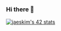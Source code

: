 ### Hi there 👋

[![jaeskim's 42 stats](https://badge42.herokuapp.com/api/stats/jschirad?privacyEmail=true)](https://github.com/JaeSeoKim/badge42)


<!--
**jschirad/jschirad** is a ✨ _special_ ✨ repository because its `README.md` (this file) appears on your GitHub profile.

Here are some ideas to get you started:

- 🔭 I’m currently working on ...
- 🌱 I’m currently learning ...
- 👯 I’m looking to collaborate on ...
- 🤔 I’m looking for help with ...
- 💬 Ask me about ...
- 📫 How to reach me: ...
- 😄 Pronouns: ...
- ⚡ Fun fact: ...
-->
